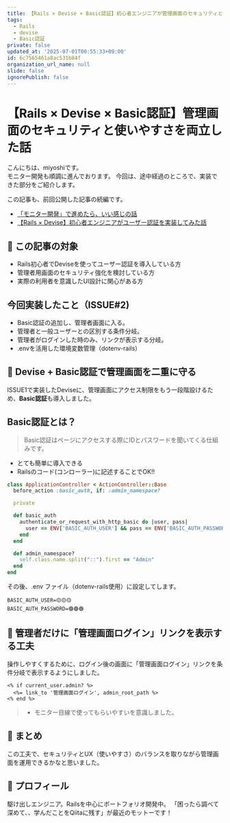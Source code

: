 ```yaml
---
title: 【Rails × Devise × Basic認証】初心者エンジニアが管理画面のセキュリティと使いやすさを考えてみた話
tags:
  - Rails
  - devise
  - Basic認証
private: false
updated_at: '2025-07-01T00:55:33+09:00'
id: 6c7565461a8ac531b84f
organization_url_name: null
slide: false
ignorePublish: false
---
```

# 【Rails × Devise × Basic認証】管理画面のセキュリティと使いやすさを両立した話


こんにちは、miyoshiです。  
モニター開発も順調に進んでおります。
今回は、途中経過のところで、実装できた部分をご紹介します。


この記事も、前回公開した記事の続編です。  
- [「モニター開発」で進めたら、いい感じの話](https://qiita.com/takumarider/items/6995a3bfef870a9eece7) 
- [【Rails × Devise】初心者エンジニアがユーザー認証を実装してみた話 ](https://qiita.com/takumarider/items/6ab1cc9c2109d7450052)



## 🎯 この記事の対象

- Rails初心者でDeviseを使ってユーザー認証を導入している方  
- 管理者用画面のセキュリティ強化を検討している方  
- 実際の利用者を意識したUI設計に関心がある方  

## 今回実装したこと（ISSUE#2)
- Basic認証の追加し、管理者画面に入る。
- 管理者と一般ユーザーとの区別する条件分岐。
- 管理者がログインした時のみ、リンクが表示する分岐。
- .envを活用した環境変数管理（dotenv-rails）


## 🔐 Devise + Basic認証で管理画面を二重に守る

ISSUE1で実装したDeviseに、管理画面にアクセス制限をもう一段階設けるため、**Basic認証**も導入しました。  

## Basic認証とは？
>Basic認証はページにアクセスする際にIDとパスワードを聞いてくる仕組みです。


- とても簡単に導入できる
- Railsのコード(コンローラー)に記述することでOK!!
```ruby
class ApplicationController < ActionController::Base
  before_action :basic_auth, if: :admin_namespace?

  private

  def basic_auth
    authenticate_or_request_with_http_basic do |user, pass|
      user == ENV['BASIC_AUTH_USER'] && pass == ENV['BASIC_AUTH_PASSWORD']
    end
  end

  def admin_namespace?
    self.class.name.split("::").first == "Admin"
  end
end
```
その後、.env ファイル（dotenv-rails使用）に設定してします。

```env
BASIC_AUTH_USER=🟡🟡🟡
BASIC_AUTH_PASSWORD=🟢🟢🟢
```

## 👤 管理者だけに「管理画面ログイン」リンクを表示する工夫
操作しやすくするために、ログイン後の画面に「管理画面ログイン」リンクを条件分岐で表示するようにしました。

```erb
<% if current_user.admin? %>
  <%= link_to '管理画面ログイン', admin_root_path %>
<% end %>
```

>- モニター目線で使ってもらいやすいを意識しました。

## 🙌 まとめ
この工夫で、セキュリティとUX（使いやすさ）のバランスを取りながら管理画面を運用できるかなと思いました。




## 👤 プロフィール
駆け出しエンジニア。Railsを中心にポートフォリオ開発中。
「困ったら調べて深めて、、学んだことをQiitaに残す」が最近のモットーです！
